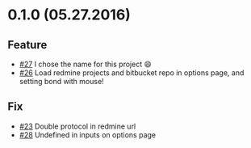 # 0.1.0 (05.27.2016)

## Feature
* [#27](https://github.com/kicumkicum/bond/issues/27) I chose the name for this project :smile:
* [#26](https://github.com/kicumkicum/bond/issues/26) Load redmine projects and bitbucket repo in
options page, and setting bond with mouse!

## Fix
* [#23](https://github.com/kicumkicum/bond/issues/23) Double protocol in redmine url
* [#28](https://github.com/kicumkicum/bond/issues/28) Undefined in inputs on options page
